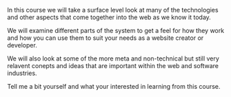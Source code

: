 In this course we will take a surface level look at many of the technologies and other aspects that come together into the web as we know it today.

We will examine different parts of the system to get a feel for how they work and how you can use them to suit your needs as a website creator or developer.

We will also look at some of the more meta and non-technical but still very relavent conepts and ideas that are important within the web and software industries.

Tell me a bit yourself and what your interested in learning from this course.